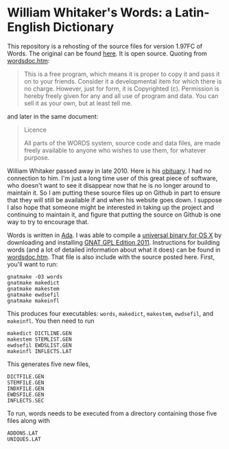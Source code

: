 # William Whitaker's Words: a Latin-English Dictionary

This repository is a rehosting of the source files for version 1.97FC of Words. The original can be found [here][]. It is open source. Quoting from [wordsdoc.htm][]:

> This is a free program, which means it is proper to copy it and pass it on to your friends. Consider it a developmental item for which there is no charge. However, just for form, it is Copyrighted (c). Permission is hereby freely given for any and all use of program and data. You can sell it as your own, but at least tell me.

and later in the same document:

> Licence
>
> All parts of the WORDS system, source code and data files, are made freely available to anyone who wishes to use them, for whatever purpose.

William Whitaker passed away in late 2010. Here is his [obituary][]. I had no connection to him. I'm just a long time user of this great piece of software, who doesn't want to see it disappear now that he is no longer around to maintain it. So I am putting these source files up on Github in part to ensure that they will still be available if and when his website goes down. I suppose I also hope that someone might be interested in taking up the project and continuing to maintain it, and figure that putting the source on Github is one way to try to encourage that. 

Words is written in [Ada][]. I was able to compile a [universal binary for OS X][] by downloading and installing [GNAT GPL Edition 2011][]. Instructions for building words (and a lot of detailed information about what it does) can be found in [wordsdoc.htm]. That file is also include with the source posted here. First, you'll want to run:

	gnatmake -O3 words
	gnatmake makedict
	gnatmake makestem
	gnatmake ewdsefil
	gnatmake makeinfl

This produces four executables: `words`, `makedict`, `makestem`, `ewdsefil`, and `makeinfl`. You then need to run

	makedict DICTLINE.GEN
	makestem STEMLIST.GEN
	ewdsefil EWDSLIST.GEN
	makeinfl INFLECTS.LAT

This generates five new files,

	DICTFILE.GEN
	STEMFILE.GEN
	INDXFILE.GEN
	EWDSFILE.GEN
	INFLECTS.SEC

To run, words needs to be executed from a directory containing those five files along with

	ADDONS.LAT
	UNIQUES.LAT



  [here]: http://users.erols.com/whitaker/wordsdev.htm
  [wordsdoc.htm]: http://users.erols.com/whitaker/wordsdoc.htm
  [obituary]: http://www.legacy.com/obituaries/mywesttexas/obituary.aspx?n=william-whitaker&pid=147336402
  [Ada]: http://www.sigada.org/
  [universal binary for OS X]: http://files.davidsanson.com/words-os-x-universal.zip
  [GNAT GPL Edition 2011]: http://libre.adacore.com/libre/tools/gnat-gpl-edition/

